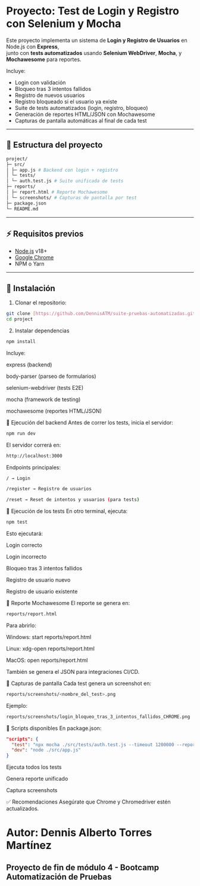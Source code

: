 # Proyecto: Test de Login y Registro con Selenium y Mocha

Este proyecto implementa un sistema de **Login y Registro de Usuarios** en Node.js con **Express**,  
junto con **tests automatizados** usando **Selenium WebDriver**, **Mocha**, y **Mochawesome** para reportes.

Incluye:
- Login con validación
- Bloqueo tras 3 intentos fallidos
- Registro de nuevos usuarios
- Registro bloqueado si el usuario ya existe
- Suite de tests automatizados (login, registro, bloqueo)
- Generación de reportes HTML/JSON con Mochawesome
- Capturas de pantalla automáticas al final de cada test

---

## 📂 Estructura del proyecto
```bash
project/
├─ src/
│ ├─ app.js # Backend con login + registro
│ └─ tests/
│ └─ auth.test.js # Suite unificada de tests
├─ reports/
│ ├─ report.html # Reporte Mochawesome
│ └─ screenshots/ # Capturas de pantalla por test
├─ package.json
└─ README.md

```
---

## ⚡ Requisitos previos

- [Node.js](https://nodejs.org) v18+  
- [Google Chrome](https://www.google.com/chrome/) 
- NPM o Yarn

---

## 🔹 Instalación

1. Clonar el repositorio:

```bash
git clone [https://github.com/DennisATM/suite-pruebas-automatizadas.git]
cd project 
```

2. Instalar dependencias
```bash
npm install
```

Incluye:

express (backend)

body-parser (parseo de formularios)

selenium-webdriver (tests E2E)

mocha (framework de testing)

mochawesome (reportes HTML/JSON)

🔹 Ejecución del backend
Antes de correr los tests, inicia el servidor:

```bash
npm run dev
```

El servidor correrá en:

```bash
http://localhost:3000
```

Endpoints principales:

```bash
/ → Login

/register → Registro de usuarios

/reset → Reset de intentos y usuarios (para tests)

```

🔹 Ejecución de los tests
En otro terminal, ejecuta:

```bash
npm test
```

Esto ejecutará:

Login correcto

Login incorrecto

Bloqueo tras 3 intentos fallidos

Registro de usuario nuevo

Registro de usuario existente


🔹 Reporte Mochawesome
El reporte se genera en:

```bash
reports/report.html
```

Para abrirlo:

Windows: start reports/report.html

Linux: xdg-open reports/report.html

MacOS: open reports/report.html

También se genera el JSON para integraciones CI/CD.


🔹 Capturas de pantalla
Cada test genera un screenshot en:

```bash
reports/screenshots/<nombre_del_test>.png
```

Ejemplo:

```bash
reports/screenshots/login_bloqueo_tras_3_intentos_fallidos_CHROME.png
```

🔹 Scripts disponibles
En package.json:

```json
"scripts": {
  "test": "npx mocha ./src/tests/auth.test.js --timeout 1200000 --reporter mochawesome --reporter-options reportDir=reports,reportFilename=report,overwrite=true,html=true,json=true",
  "dev": "node ./src/app.js"
}
```

Ejecuta todos los tests

Genera reporte unificado

Captura screenshots

✅ Recomendaciones
Asegúrate que Chrome y Chromedriver estén actualizados.


# Autor: Dennis Alberto Torres Martínez
## Proyecto de fin de módulo 4 - Bootcamp Automatización de Pruebas
